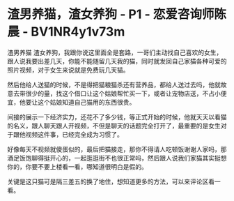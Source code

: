 # 渣男养猫，渣女养狗 - P1 - 恋爱咨询师陈晨 - BV1NR4y1v73m

渣男养猫 渣女养狗，我跟你说这里面全是套路，一哥们主动找自己喜欢的女生，跟人说我要出差几天，你能不能随留几天我的猫，同时就发回自己家猫各种可爱的照片视频，对于女生来说就是免费玩几天猫。

然后他给人送猫的时候，不是得把猫粮猫杀还有营养品，都给人送过去吗，他就故意去带很少的量，找这个借口让这个姑娘帮忙买一下，或者让宠物店送，不占小便宜，他要让这个姑娘知道自己猫用的东西很贵。

间接的展示一下经济实力，还花不了多少钱，等正式开始的时候，他就天天以看猫的名义，跟人聊天跟人开视频，不但是聊天的话题完全打开了，最重要的是女生对于跟他视频这件事，已经完全成为习惯了。

好像每天不视频就傻蛋似的，最后把猫接走，那你不得请人吃顿饭谢谢人家吗，那酒足饭饱聊得挺开心的，一起逛逛街不也很正常吗，然后跟人说我们家猫其实挺想你的，你要不要上楼看一看，哪知道很明白是假的。

关键是这只猫可是隔三差五的换了地住，想知道更多的方法，可以来评论区看一看。